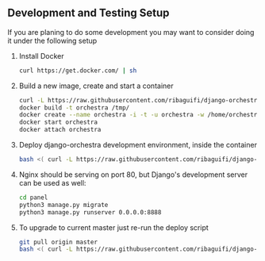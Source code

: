 Development and Testing Setup
-----------------------------
If you are planing to do some development you may want to consider doing it under the following setup


1. Install Docker
    ```sh
    curl https://get.docker.com/ | sh
    ```


2. Build a new image, create and start a container
    ```bash
    curl -L https://raw.githubusercontent.com/ribaguifi/django-orchestra/master/scripts/containers/Dockerfile > /tmp/Dockerfile
    docker build -t orchestra /tmp/
    docker create --name orchestra -i -t -u orchestra -w /home/orchestra orchestra bash
    docker start orchestra
    docker attach orchestra
    ```


3. Deploy django-orchestra development environment, inside the container
    ```bash
    bash <( curl -L https://raw.githubusercontent.com/ribaguifi/django-orchestra/master/scripts/containers/deploy.sh ) --dev
    ```

3. Nginx should be serving on port 80, but Django's development server can be used as well:
    ```bash
    cd panel
    python3 manage.py migrate
    python3 manage.py runserver 0.0.0.0:8888
    ```


5. To upgrade to current master just re-run the deploy script
    ```bash
    git pull origin master
    bash <( curl -L https://raw.githubusercontent.com/ribaguifi/django-orchestra/master/scripts/containers/deploy.sh ) --dev
    ```
